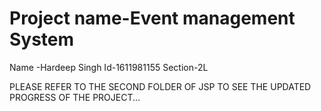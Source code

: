 # Project name-Event management System 
Name -Hardeep Singh
Id-1611981155
Section-2L


PLEASE REFER TO THE SECOND FOLDER OF JSP TO SEE THE UPDATED PROGRESS OF THE PROJECT...
